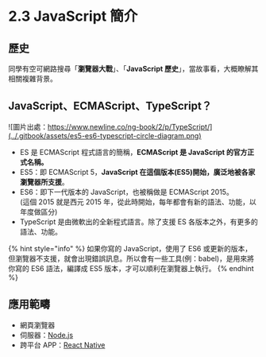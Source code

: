 # 2.3 JavaScript 簡介

## 歷史

同學有空可網路搜尋「**瀏覽器大戰**」、「**JavaScript 歷史**」，當故事看，大概瞭解其相關複雜背景。



## JavaScript、ECMAScript、TypeScript？

![圖片出處：https://www.newline.co/ng-book/2/p/TypeScript/](../.gitbook/assets/es5-es6-typescript-circle-diagram.png)



* ES 是 ECMAScript 程式語言的簡稱，**ECMAScript 是 JavaScript 的官方正式名稱。**
* ES5：即 ECMAScript 5，**JavaScript 在這個版本(ES5)開始，廣泛地被各家瀏覽器所支援**。
* ES6：即下一代版本的 JavaScript，也被稱做是 ECMAScript 2015。\
  (這個 2015 就是西元 2015 年，從此時開始，每年都會有新的語法、功能，以年度做區分)
* TypeScript 是由微軟出的全新程式語言。除了支援 ES 各版本之外，有更多的語法、功能。

{% hint style="info" %}
如果你寫的 JavaScript，使用了 ES6 或更新的版本，但瀏覽器不支援，就會出現錯誤訊息。所以會有一些工具(例：babel)，是用來將你寫的 ES6 語法，編譯成 ES5 版本，才可以順利在瀏覽器上執行。
{% endhint %}



## 應用範疇

* 網頁瀏覽器
* 伺服器：[Node.js](https://nodejs.org/en/)
* 跨平台 APP：[React Native](https://reactnative.dev)
